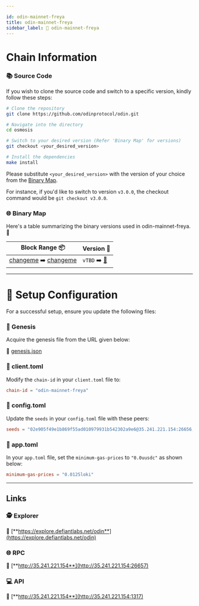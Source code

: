 ```yaml
---

id: odin-mainnet-freya
title: odin-mainnet-freya
sidebar_label: 🔗 odin-mainnet-freya
---
```

# Chain Information

### 📚 Source Code

If you wish to clone the source code and switch to a specific version, kindly follow these steps:

```bash
# Clone the repository
git clone https://github.com/odinprotocol/odin.git

# Navigate into the directory
cd osmosis

# Switch to your desired version (Refer 'Binary Map' for versions)
git checkout <your_desired_version>

# Install the dependencies
make install
```

Please substitute `<your_desired_version>` with the version of your choice from the [Binary Map](#-binary-map).

For instance, if you'd like to switch to version `v3.0.0`, the checkout command would be `git checkout v3.0.0`.

### 🌐 Binary Map 

Here's a table summarizing the binary versions used in odin-mainnet-freya. 🚀

| Block Range  📦                                                    | Version 📔 |
|------------------------------------------------------------|------------|
| [changeme](https://www.mintscan.io/osmosis/blocks/1) ➡️ [changeme](https://www.mintscan.io/osmosis/blocks/1)       | `vTBD` ➡️ [🔗](changeme)   |


---
# 🚀 Setup Configuration

For a successful setup, ensure you update the following files:

### 📂 Genesis

Acquire the genesis file from the URL given below:

🔗 [genesis.json](https://raw.githubusercontent.com/ODIN-PROTOCOL/networks/master/mainnets/odin-mainnet-freya/genesis.json)

### 📂 client.toml

Modify the `chain-id` in your `client.toml` file to:

```toml
chain-id = "odin-mainnet-freya"
```

### 📂 config.toml

Update the `seeds` in your `config.toml` file with these peers:

```toml
seeds = "02e905f49e1b869f55ad010979931b542302a9e6@35.241.221.154:26656,1fbdc459f333221abd04eb82f6ca623a3648bba0@142.132.231.209:26656,33819de32373413fd9a42c434049789e0db87339@158.160.1.153:26656,e9d27ff02f1e5c4da192392b21a5eab634f11dc9@38.146.3.126:26656,605ca25bb09931e0dd9d0d57ccde9b0a2b1620f5@195.88.87.88:26656,3a7a67bbfcbd748724e4e1fbbfdbf2a82adc1b5c@159.69.171.164:26656,1277ee88d9a50399763b9f3c242825d1361f1d2a@161.35.214.69:26656,221f6cec10b2a1be4ad3bd4b2c95506bead5cb64@162.19.89.8:10356,430ff422835c1c5ce87c5b5aa84f260f0e11c881@141.95.65.73:16856,9d16b1ce74a34b869d69ad5fe34eaca614a36ecd@35.241.238.207:26656"
```

### 📂 app.toml

In your `app.toml` file, set the `minimum-gas-prices` to `"0.0uusdc"` as shown below:

```toml
minimum-gas-prices = "0.0125loki"
```
---

## Links

### 🕵️ **Explorer**

🔗 [**https://explore.defiantlabs.net/odin**](https://explore.defiantlabs.net/odin)

### 🌐 **RPC** 

🔗 [**http://35.241.221.154**](http://35.241.221.154:26657)

### 💻 **API**

🔗 [**http://35.241.221.154**](http://35.241.221.154:1317)